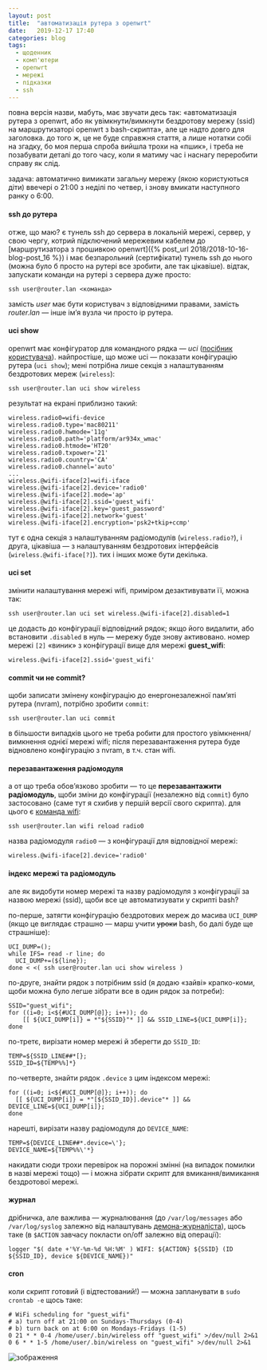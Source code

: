 ```yaml
---
layout: post
title:  "автоматизація рутера з openwrt"
date:   2019-12-17 17:40
categories: blog
tags: 
  - щоденник
  - комп'ютери
  - openwrt
  - мережі
  - підказки
  - ssh
---
```

повна версія назви, мабуть, має звучати десь так: «автоматизація рутера з openwrt, або як увімкнути/вимкнути бездротову мережу (ssid) на маршрутизаторі openwrt з bash-скрипта», але це надто довго для заголовка. до того ж, це не буде справжня стаття, а лише нотатки собі на згадку, бо моя перша спроба вийшла трохи на «пшик», і треба не позабувати деталі до того часу, коли я матиму час і наснагу переробити справу як слід.

задача: автоматично вимикати загальну мережу (якою користуються діти) ввечері о 21:00 з неділі по четвер, і знову вмикати наступного ранку о 6:00.


#### ssh до рутера

отже, що маю? є тунель ssh до сервера в локальній мережі, сервер, у свою чергу, котрий підключений мережевим кабелем до [маршрутизатора з прошивкою openwrt]({% post_url 2018/2018-10-16-blog-post_16 %}) і має безпарольний (сертифікати) тунель ssh до нього (можна було б просто на рутері все зробити, але так цікавіше). відтак, запускати команди на рутері з сервера дуже просто:

```ssh user@router.lan <команда>```

замість _user_ має бути користувач з відповідними правами, замість _router.lan_ — інше ім’я вузла чи просто ip рутера.


#### uci show

openwrt має конфігуратор для командного рядка — _uci_ ([посібник користувача](https://openwrt.org/docs/guide-user/base-system/uci)). найпростіше, що може uci — показати конфігурацію рутера (`uci show`); мені потрібна лише секція з налаштуванням бездротових мереж (`wireless`):

```ssh user@router.lan uci show wireless```

результат на екрані приблизно такий:

```
wireless.radio0=wifi-device
wireless.radio0.type='mac80211'
wireless.radio0.hwmode='11g'
wireless.radio0.path='platform/ar934x_wmac'
wireless.radio0.htmode='HT20'
wireless.radio0.txpower='21'
wireless.radio0.country='CA'
wireless.radio0.channel='auto'
...
wireless.@wifi-iface[2]=wifi-iface
wireless.@wifi-iface[2].device='radio0'
wireless.@wifi-iface[2].mode='ap'
wireless.@wifi-iface[2].ssid='guest_wifi'
wireless.@wifi-iface[2].key='guest_password'
wireless.@wifi-iface[2].network='guest'
wireless.@wifi-iface[2].encryption='psk2+tkip+ccmp'
```

тут є одна секція з налаштуванням радіомодулів (`wireless.radio?`), і друга, цікавіша — з налаштуванням бездротових інтерфейсів (`wireless.@wifi-iface[?]`). тих і інших може бути декілька.


#### uci set

змінити налаштування мережі wifi, приміром дезактивувати її, можна так:

```ssh user@router.lan uci set wireless.@wifi-iface[2].disabled=1```

це додасть до конфігурації відповідний рядок; якщо його видалити, або встановити `.disabled` в нуль — мережу буде знову активовано. номер мережі `[2]` «виник» з конфігурації вище для мережі __guest_wifi__:

```
wireless.@wifi-iface[2].ssid='guest_wifi'
```


#### commit чи не commit?

щоби записати змінену конфігурацію до енергонезалежної пам’яті рутера (nvram), потрібно зробити `commit`:

```ssh user@router.lan uci commit```

в більшости випадків цього не треба робити для простого увімкнення/вимкнення однієї мережі wifi; після перезавантаження рутера буде відновлено конфігурацію з nvram, в т.ч. стан wifi.


#### перезавантаження радіомодуля

а от що треба обов’язково зробити — то це **перезавантажити радіомодуль**, щоби зміни до конфігурації (незалежно від `commit`) було застосовано (саме тут я схибив у першій версії свого скрипта). для цього є [команда wifi](https://openwrt.org/docs/guide-user/network/wifi/basic):

```ssh user@router.lan wifi reload radio0```

назва радіомодуля `radio0` — з конфігурації для відповідної мережі:

```
wireless.@wifi-iface[2].device='radio0'
```


#### індекс мережі та радіомодуль

але як видобути номер мережі та назву радіомодуля з конфігурації за назвою мережі (ssid), щоби все це автоматизувати у скрипті bash?

по-перше, затягти конфігурацію бездротових мереж до масива `UCI_DUMP` (якщо це виглядає страшно — марш учити ~~уроки~~ bash, бо далі буде ще страшніше):

```
UCI_DUMP=();
while IFS= read -r line; do
  UCI_DUMP+=(${line});
done < <( ssh user@router.lan uci show wireless )
```

по-друге, знайти рядок з потрібним ssid (я додаю «зайві» крапко-коми, щоби можна було легше зібрати все в один рядок за потреби):

```
SSID="guest_wifi";
for ((i=0; i<${#UCI_DUMP[@]}; i++)); do 
    [[ ${UCI_DUMP[i]} = *"${SSID}"* ]] && SSID_LINE=${UCI_DUMP[i]};
done
```

по-третє, вирізати номер мережі й зберегти до `SSID_ID`:

```
TEMP=${SSID_LINE##*[};
SSID_ID=${TEMP%%]*}
```

по-четверте, знайти рядок `.device` з цим індексом мережі:

```
for ((i=0; i<${#UCI_DUMP[@]}; i++)); do
  [[ ${UCI_DUMP[i]} = *"[${SSID_ID}].device"* ]] && DEVICE_LINE=${UCI_DUMP[i]};
done
```

нарешті, вирізати назву радіомодуля до `DEVICE_NAME`:

```
TEMP=${DEVICE_LINE##*.device=\'};
DEVICE_NAME=${TEMP%%\'*}
```

накидати сюди трохи перевірок на порожні змінні (на випадок помилки в назві мережі тощо) — і можна зібрати скрипт для вмикання/вимикання бездротової мережі.


#### журнал

дрібничка, але важлива — журналювання (до `/var/log/messages` або `/var/log/syslog` залежно від налаштувань [демона-журналіста](https://linux.die.net/man/5/syslog.conf)), щось таке (в `$ACTION` завчасу покласти on/off залежно від операції):

```
logger "$( date +'%Y-%m-%d %H:%M' ) WIFI: ${ACTION} ${SSID} (ID ${SSID_ID}, device ${DEVICE_NAME})"
```


#### cron

коли скрипт готовий (і відтестований!) — можна запланувати в `sudo crontab -e` щось таке:

```
# WiFi scheduling for "guest_wifi"
# a) turn off at 21:00 on Sundays-Thursdays (0-4)
# b) turn back on at 6:00 on Mondays-Fridays (1-5)
0 21 * * 0-4 /home/user/.bin/wireless off "guest_wifi" >/dev/null 2>&1
0 6 * * 1-5 /home/user/.bin/wireless on "guest_wifi" >/dev/null 2>&1
```

![зображення](/assets/images/2019/2019-11-18-acanac.jpg)
